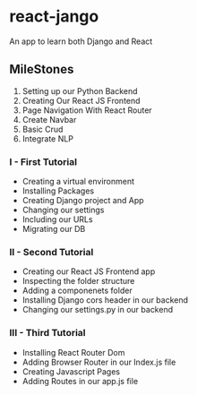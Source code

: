 # react-jango
An app to learn both Django and React 

## MileStones
<ol>
    <li> Setting up our Python Backend</li>
    <li> Creating Our React JS Frontend</li>
    <li> Page Navigation With React Router</li>
    <li> Create Navbar</li>
    <li> Basic Crud</li>
    <li> Integrate NLP</li>
</ol>

### I - First Tutorial
<ul>
    <li> Creating a virtual environment</li>
    <li> Installing Packages</li>
    <li> Creating Django project and App</li>
    <li> Changing our settings</li>
    <li> Including our URLs</li>
    <li> Migrating our DB</li>
</ul>

### II - Second Tutorial
<ul>
    <li> Creating our React JS Frontend app</li>
    <li> Inspecting the folder structure</li>
    <li> Adding a componenets folder</li>
    <li> Installing Django cors header in our backend</li>
    <li> Changing our settings.py in our backend</li>
</ul>

### III - Third Tutorial
<ul>
    <li> Installing React Router Dom</li>
    <li> Adding Browser Router in our Index.js file</li>
    <li> Creating Javascript Pages</li>
    <li> Adding Routes in our app.js file</li>
</ul>


